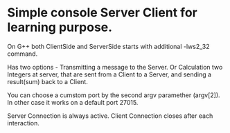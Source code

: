 <h1> Simple console Server Client for learning purpose. </h1>

On G++ both ClientSide and ServerSide starts with additional -lws2_32 command.

Has two options - Transmitting a message to the Server. Or Calculation two Integers at server, that are sent from a Client to a Server, and sending a result(sum) back to a Client.

You can choose a cumstom port by the second argv paramether (argv[2]). In other case it works on a default port 27015.

Server Connection is always active.
Client Connection closes after each interaction. 

